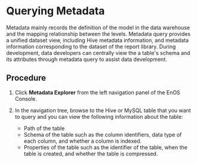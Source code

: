# Querying Metadata

Metadata mainly records the definition of the model in the data warehouse and the mapping relationship between the levels. Metadata query provides a unified dataset view, including Hive metadata information, and metadata information corresponding to the dataset of the report library. During development, data developers can centrally view the a table's schema and its attributes through metadata query to assist data development.

## Procedure

1. Click **Metadata Explorer** from the left navigation panel of the EnOS Console.

2. In the navigation tree, browse to the Hive or MySQL table that you want to query and you can view the following information about the table:

    - Path of the table
    - Schema of the table such as the column identifiers, data type of each column, and whether a column is indexed.
    - Properties of the table such as the identifier of the table, when the table is created, and whether the table is compressed.


